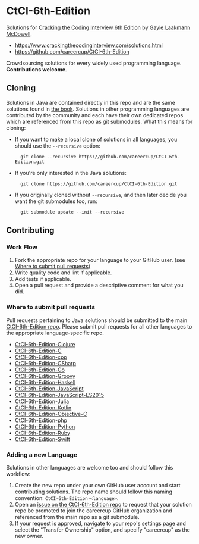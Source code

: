 # CtCI-6th-Edition
Solutions for [Cracking the Coding Interview 6th Edition](http://www.amazon.com/Cracking-Coding-Interview-6th-Edition/dp/0984782850) by [Gayle Laakmann McDowell](http://www.gayle.com/).


- https://www.crackingthecodinginterview.com/solutions.html
- https://github.com/careercup/CtCI-6th-Edition


Crowdsourcing solutions for every widely used programming language. **Contributions welcome**.

## Cloning

Solutions in Java are contained directly in this repo and are the same solutions found
in [the book](http://www.amazon.com/Cracking-Coding-Interview-6th-Edition/dp/0984782850). Solutions in other programming languages are contributed by the community and each have
their own dedicated repos which are referenced from this repo as git submodules. What this means for cloning:

- If you want to make a local clone of solutions in all languages, you should use the `--recursive` option:

        git clone --recursive https://github.com/careercup/CtCI-6th-Edition.git

- If you're only interested in the Java solutions:

        git clone https://github.com/careercup/CtCI-6th-Edition.git

- If you originally cloned without `--recursive`, and then later decide you want the git submodules too, run:

        git submodule update --init --recursive

## Contributing

### Work Flow
1. Fork the appropriate repo for your language to your GitHub user. (see [Where to submit pull requests](#where-to-submit-pull-requests))
2. Write quality code and lint if applicable.
3. Add tests if applicable.
4. Open a pull request and provide a descriptive comment for what you did.

### Where to submit pull requests

Pull requests pertaining to Java solutions should be submitted to the main [CtCI-6th-Edition repo](https://github.com/careercup/CtCI-6th-Edition). Please submit pull requests for all other languages to the appropriate language-specific repo.

- [CtCI-6th-Edition-Clojure](https://github.com/careercup/CtCI-6th-Edition-Clojure)
- [CtCI-6th-Edition-C](https://github.com/careercup/CtCI-6th-Edition-C)
- [CtCI-6th-Edition-cpp](https://github.com/careercup/CtCI-6th-Edition-cpp)
- [CtCI-6th-Edition-CSharp](https://github.com/careercup/CtCI-6th-Edition-CSharp)
- [CtCI-6th-Edition-Go](https://github.com/careercup/CtCI-6th-Edition-Go)
- [CtCI-6th-Edition-Groovy](https://github.com/careercup/CtCI-6th-Edition-Groovy)
- [CtCI-6th-Edition-Haskell](https://github.com/careercup/CtCI-6th-Edition-Haskell)
- [CtCI-6th-Edition-JavaScript](https://github.com/careercup/CtCI-6th-Edition-JavaScript)
- [CtCI-6th-Edition-JavaScript-ES2015](https://github.com/careercup/CtCI-6th-Edition-JavaScript-ES2015)
- [CtCI-6th-Edition-Julia](https://github.com/careercup/CtCI-6th-Edition-Julia)
- [CtCI-6th-Edition-Kotlin](https://github.com/careercup/CtCI-6th-Edition-Kotlin)
- [CtCI-6th-Edition-Objective-C](https://github.com/careercup/CtCI-6th-Edition-Objective-C)
- [CtCI-6th-Edition-php](https://github.com/careercup/CtCI-6th-Edition-php)
- [CtCI-6th-Edition-Python](https://github.com/careercup/CtCI-6th-Edition-Python)
- [CtCI-6th-Edition-Ruby](https://github.com/careercup/CtCI-6th-Edition-Ruby)
- [CtCI-6th-Edition-Swift](https://github.com/careercup/CtCI-6th-Edition-Swift)

### Adding a new Language

Solutions in other languages are welcome too and should follow this workflow:

1. Create the new repo under your own GitHub user account and start contributing solutions. The repo name should follow this naming convention: `CtCI-6th-Edition-<language>`.
2. Open an [issue on the CtCI-6th-Edition repo](https://github.com/careercup/CtCI-6th-Edition/issues) to request that your solution repo be promoted to join the careercup GitHub organization and referenced from the main repo as a git submodule.
3. If your request is approved, navigate to your repo's settings page and select the "Transfer Ownership" option, and specify "careercup" as the new owner.


